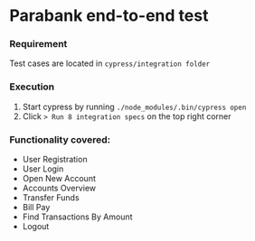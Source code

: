 # Parabank end-to-end test
### Requirement
Test cases are located in `cypress/integration folder`

### Execution
1. Start cypress by running `./node_modules/.bin/cypress open`
2. Click `> Run 8 integration specs` on the top right corner

### Functionality covered:
* User Registration
* User Login
* Open New Account
* Accounts Overview
* Transfer Funds
* Bill Pay
* Find Transactions By Amount
* Logout
